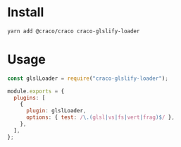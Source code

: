 # Install

```bash
yarn add @craco/craco craco-glslify-loader
```

# Usage

```js
const glslLoader = require("craco-glslify-loader");

module.exports = {
  plugins: [
    {
      plugin: glslLoader,
      options: { test: /\.(glsl|vs|fs|vert|frag)$/ },
    },
  ],
};
```
